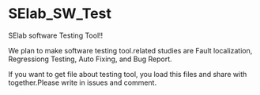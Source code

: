 # SElab_SW_Test

SElab software Testing Tool!!

We plan to make software testing tool.related studies are Fault localization, Regressiong Testing, Auto Fixing, and Bug Report.

If you want to get file about testing tool, you load this files and share with together.Please write in issues and comment.
